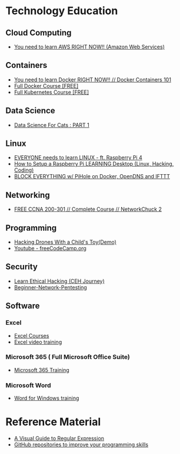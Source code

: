 # Technology Education

## Cloud Computing
- [You need to learn AWS RIGHT NOW!! (Amazon Web Services)](https://www.youtube.com/watch?v=bgPuPSPZe2U&t=27s)


## Containers
- [You need to learn Docker RIGHT NOW!! // Docker Containers 101](https://www.youtube.com/watch?v=eGz9DS-aIeY)
- [Full Docker Course [FREE] ](https://dev.to/techworld_with_nana/full-docker-course-free-4hl3)
- [Full Kubernetes Course [FREE] ](https://dev.to/techworld_with_nana/full-kubernetes-course-free-24hp)


## Data Science
- [Data Science For Cats : PART 1](https://dev.to/orthymarjan/data-science-for-cats-1d7k)  


## Linux
- [EVERYONE needs to learn LINUX - ft. Raspberry Pi 4](https://www.youtube.com/watch?v=l9YxTXDiiFY)
- [How to Setup a Raspberry Pi LEARNING Desktop (Linux, Hacking, Coding)](https://www.youtube.com/watch?v=vbaJcRxASo0)
- [BLOCK EVERYTHING w/ PiHole on Docker, OpenDNS and IFTTT](https://www.youtube.com/watch?v=dH3DdLy574M&list=PLIhvC56v63IJlnU4k60d0oFIrsbXEivQo)


## Networking
- [FREE CCNA 200-301 // Complete Course // NetworkChuck 2](https://youtube.com/playlist?list=PLIhvC56v63IJVXv0GJcl9vO5Z6znCVb1P)


## Programming
- [Hacking Drones With a Child's Toy(Demo)](https://www.youtube.com/watch?v=bZDE6I5B9-E)
- [Youtube - freeCodeCamp.org](https://youtube.com/c/Freecodecamp)


## Security
- [Learn Ethical Hacking (CEH Journey)](https://youtube.com/playlist?list=PLIhvC56v63IIJZRa3lzK6IeBQOH_VFjUQ)
- [Beginner-Network-Pentesting](https://github.com/hmaverickadams)


## Software

### Excel
- [Excel Courses](https://www.edx.org/learn/excel)
- [Excel video training](https://support.microsoft.com/en-us/office/excel-video-training-9bc05390-e94c-46af-a5b3-d7c22f6990bb?wt.mc_id=otc_home)

### Microsoft 365 ( Full Microsoft Office Suite)
- [Microsoft 365 Training](https://support.microsoft.com/en-us/training)

### Microsoft Word
- [Word for Windows training](https://support.microsoft.com/en-us/office/word-for-windows-training-7bcd85e6-2c3d-4c3c-a2a5-5ed8847eae73?wt.mc_id=otc_home)


# Reference Material
- [A Visual Guide to Regular Expression](https://dev.to/amitness/a-visual-guide-to-regular-expression-i3)
- [GitHub repositories to improve your programming skills](https://dev.to/denicmarko/github-repositories-to-improve-your-programming-skills-2d1e)


